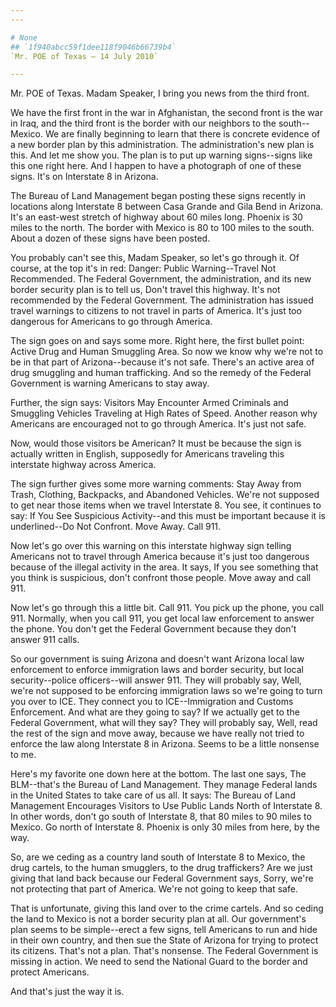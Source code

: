 ```yaml
---
---

# None
## `1f940abcc59f1dee118f9046b66739b4`
`Mr. POE of Texas — 14 July 2010`

---
```



Mr. POE of Texas. Madam Speaker, I bring you news from the third 
front.


We have the first front in the war in Afghanistan, the second front is 
the war in Iraq, and the third front is the border with our neighbors 
to the south--Mexico. We are finally beginning to learn that there is 
concrete evidence of a new border plan by this administration. The 
administration's new plan is this. And let me show you. The plan is to 
put up warning signs--signs like this one right here. And I happen to 
have a photograph of one of these signs. It's on Interstate 8 in 
Arizona.

The Bureau of Land Management began posting these signs recently in 
locations along Interstate 8 between Casa Grande and Gila Bend in 
Arizona. It's an east-west stretch of highway about 60 miles long. 
Phoenix is 30 miles to the north. The border with Mexico is 80 to 100 
miles to the south. About a dozen of these signs have been posted.

You probably can't see this, Madam Speaker, so let's go through it. 
Of course, at the top it's in red: Danger: Public Warning--Travel Not 
Recommended. The Federal Government, the administration, and its new 
border security plan is to tell us, Don't travel this highway. It's not 
recommended by the Federal Government. The administration has issued 
travel warnings to citizens to not travel in parts of America. It's 
just too dangerous for Americans to go through America.

The sign goes on and says some more. Right here, the first bullet 
point: Active Drug and Human Smuggling Area. So now we know why we're 
not to be in that part of Arizona--because it's not safe. There's an 
active area of drug smuggling and human trafficking. And so the remedy 
of the Federal Government is warning Americans to stay away.

Further, the sign says: Visitors May Encounter Armed Criminals and 
Smuggling Vehicles Traveling at High Rates of Speed. Another reason why 
Americans are encouraged not to go through America. It's just not safe.

Now, would those visitors be American? It must be because the sign is 
actually written in English, supposedly for Americans traveling this 
interstate highway across America.

The sign further gives some more warning comments: Stay Away from 
Trash, Clothing, Backpacks, and Abandoned Vehicles. We're not supposed 
to get near those items when we travel Interstate 8. You see, it 
continues to say: If You See Suspicious Activity--and this must be 
important because it is underlined--Do Not Confront. Move Away. Call 
911.

Now let's go over this warning on this interstate highway sign 
telling Americans not to travel through America because it's just too 
dangerous because of the illegal activity in the area. It says, If you 
see something that you think is suspicious, don't confront those 
people. Move away and call 911.

Now let's go through this a little bit. Call 911. You pick up the 
phone, you call 911. Normally, when you call 911, you get local law 
enforcement to answer the phone. You don't get the Federal Government 
because they don't answer 911 calls.

So our government is suing Arizona and doesn't want Arizona local law 
enforcement to enforce immigration laws and border security, but local 
security--police officers--will answer 911. They will probably say, 
Well, we're not supposed to be enforcing immigration laws so we're 
going to turn you over to ICE. They connect you to ICE--Immigration and 
Customs Enforcement. And what are they going to say? If we actually get 
to the Federal Government, what will they say? They will probably say, 
Well, read the rest of the sign and move away, because we have really 
not tried to enforce the law along Interstate 8 in Arizona. Seems to be 
a little nonsense to me.

Here's my favorite one down here at the bottom. The last one says, 
The BLM--that's the Bureau of Land Management. They manage Federal 
lands in the United States to take care of us all. It says: The Bureau 
of Land Management Encourages Visitors to Use Public Lands North of 
Interstate 8. In other words, don't go south of Interstate 8, that 80 
miles to 90 miles to Mexico. Go north of Interstate 8. Phoenix is only 
30 miles from here, by the way.

So, are we ceding as a country land south of Interstate 8 to Mexico, 
the drug cartels, to the human smugglers, to the drug traffickers? Are 
we just giving that land back because our Federal Government says, 
Sorry, we're not protecting that part of America. We're not going to 
keep that safe.

That is unfortunate, giving this land over to the crime cartels. And 
so ceding the land to Mexico is not a border security plan at all. Our 
government's plan seems to be simple--erect a few signs, tell Americans 
to run and hide in their own country, and then sue the State of Arizona 
for trying to protect its citizens. That's not a plan. That's nonsense. 
The Federal Government is missing in action. We need to send the 
National Guard to the border and protect Americans.

And that's just the way it is.
